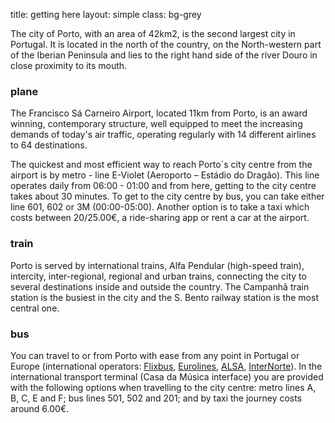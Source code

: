 title: getting here
layout: simple
class: bg-grey

The city of Porto, with an area of 42km2, is the second largest city in Portugal.  It is located in the north of the country, on the North-western part of the Iberian Peninsula and lies to the right hand side of the river Douro in close proximity to its mouth.

### plane 

The Francisco Sá Carneiro Airport, located 11km from Porto, is an award winning, contemporary structure, well equipped to meet the increasing demands of today's air traffic, operating regularly with 14 different airlines to 64 destinations.

The quickest and most efficient way to reach Porto´s city centre from the airport is by metro - line E-Violet (Aeroporto – Estádio do Dragão).  This line operates daily from 06:00 - 01:00 and from here, getting to the city centre takes about 30 minutes. To get to the city centre by bus, you can take either line 601, 602 or 3M (00:00-05:00). Another option is to take a taxi which costs between 20/25.00€, a ride-sharing app or rent a car at the airport.

### train

Porto is served by international trains, Alfa Pendular (high-speed train), intercity, inter-regional, regional and urban trains, connecting the city to several destinations inside and outside the country. The Campanhã train station is the busiest in the city and the S. Bento railway station is the most central one.

### bus

You can travel to or from Porto with ease from any point in Portugal or Europe (international operators: [Flixbus](https://global.flixbus.com), [Eurolines](https://www.eurolines.eu), [ALSA](https://www.alsa.com/en/web/bus/home), [InterNorte](https://www.internorte.pt/en)). In the international transport terminal (Casa da Música interface) you are provided with the following options when travelling to the city centre: metro lines A, B, C, E and F; bus lines 501, 502 and 201; and by taxi the journey costs around 6.00€.
